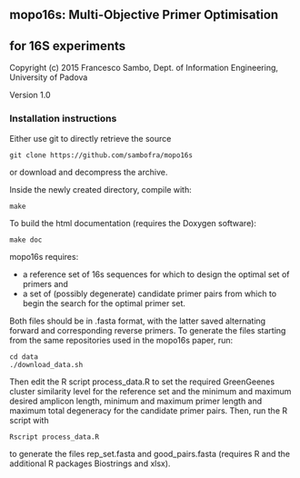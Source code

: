 ## mopo16s: Multi-Objective Primer Optimisation 
## for 16S experiments
Copyright (c) 2015 Francesco Sambo, Dept. of Information Engineering,
University of Padova

Version 1.0

### Installation instructions

Either use git to directly retrieve the source

	git clone https://github.com/sambofra/mopo16s

or download and decompress the archive.

Inside the newly created directory, compile with:

	make

To build the html documentation (requires the Doxygen software):

	make doc

mopo16s requires:
- a reference set of 16s sequences for which to design the optimal set 
  of primers and
- a set of (possibly degenerate) candidate primer pairs from which to 
  begin the search for the optimal primer set.

Both files should be in .fasta format, with the latter saved alternating 
forward and corresponding reverse primers.
To generate the files starting from the same repositories used in the 
mopo16s paper, run:

	cd data	
	./download_data.sh

Then edit the R script process_data.R to set the required GreenGeenes 
cluster similarity level for the reference set and the minimum and maximum 
desired amplicon length, minimum and maximum primer length and maximum 
total degeneracy for the candidate primer pairs.
Then, run the R script with

	Rscript process_data.R

to generate the files rep_set.fasta and good_pairs.fasta (requires R and 
the additional R packages Biostrings and xlsx).